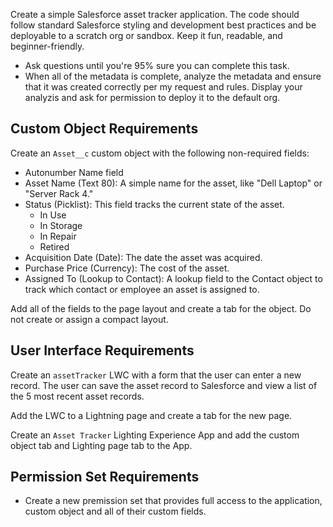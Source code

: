 Create a simple Salesforce asset tracker application. The code should follow standard Salesforce styling and development best practices and be deployable to a scratch org or sandbox. Keep it fun, readable, and beginner-friendly. 

- Ask questions until you're 95% sure you can complete this task.
- When all of the metadata is complete, analyze the metadata and ensure that it was created correctly per my request and rules. Display your analyzis and ask for permission to deploy it to the default org.

## Custom Object Requirements

Create an `Asset__c` custom object with the following non-required fields:

- Autonumber Name field
- Asset Name (Text 80): A simple name for the asset, like "Dell Laptop" or "Server Rack 4."
- Status (Picklist): This field tracks the current state of the asset. 
  - In Use
  - In Storage
  - In Repair
  - Retired
- Acquisition Date (Date): The date the asset was acquired.
- Purchase Price (Currency): The cost of the asset.
- Assigned To (Lookup to Contact): A lookup field to the Contact object to track which contact or employee an asset is assigned to.

Add all of the fields to the page layout and create a tab for the object. Do not create or assign a compact layout.

## User Interface Requirements

Create an `assetTracker` LWC with a form that the user can enter a new record. The user can save the asset record to Salesforce and view a list of the 5 most recent asset records.

Add the LWC to a Lightning page and create a tab for the new page. 

Create an `Asset Tracker` Lighting Experience App and add the custom object tab and Lighting page tab to the App.

## Permission Set Requirements

- Create a new premission set that provides full access to the application, custom object and all of their custom fields.